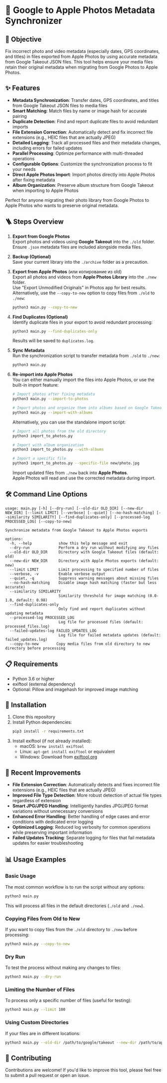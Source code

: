 # 📸 Google to Apple Photos Metadata Synchronizer

## 🎯 Objective

Fix incorrect photo and video metadata (especially dates, GPS coordinates, and titles) in files exported from Apple Photos by using accurate metadata from Google Takeout JSON files. This tool helps ensure your media files retain their original metadata when migrating from Google Photos to Apple Photos.

## ✨ Features

- **Metadata Synchronization**: Transfer dates, GPS coordinates, and titles from Google Takeout JSON files to media files
- **Smart Matching**: Match files by name or image hash for accurate pairing
- **Duplicate Detection**: Find and report duplicate files to avoid redundant imports
- **File Extension Correction**: Automatically detect and fix incorrect file extensions (e.g., HEIC files that are actually JPEG)
- **Detailed Logging**: Track all processed files and their metadata changes, including errors for failed updates
- **Parallel Processing**: Optimize performance with multi-threaded operations
- **Configurable Options**: Customize the synchronization process to fit your needs
- **Direct Apple Photos Import**: Import photos directly into Apple Photos after fixing metadata
- **Album Organization**: Preserve album structure from Google Takeout when importing to Apple Photos

Perfect for anyone migrating their photo library from Google Photos to Apple Photos who wants to preserve original metadata.

## 🪜 Steps Overview

1. **Export from Google Photos**  
   Export photos and videos using **Google Takeout** into the `./old` folder.  
   Ensure `.json` metadata files are included alongside media files.

2. **Backup (Optional)**  
   Save your current library into the `./archive` folder as a precaution.

3. **Export from Apple Photos** (или копирование из old)  
   Export all photos and videos from **Apple Photos Library** into the `./new` folder.  
   Use "Export Unmodified Originals" in Photos app for best results.  
   Alternatively, use the `--copy-to-new` option to copy files from `./old` to `./new`:

   ```bash
   python3 main.py --copy-to-new
   ```

4. **Find Duplicates (Optional)**  
   Identify duplicate files in your export to avoid redundant processing:

   ```bash
   python3 main.py --find-duplicates-only
   ```

   Results will be saved to `duplicates.log`.

5. **Sync Metadata**  
   Run the synchronization script to transfer metadata from `./old` to `./new`:
   ```bash
   python3 main.py
   ```
6. **Re-import into Apple Photos**  
   You can either manually import the files into Apple Photos, or use the built-in import feature:
   ```bash
   # Import photos after fixing metadata
   python3 main.py --import-to-photos
   
   # Import photos and organize them into albums based on Google Takeout structure
   python3 main.py --import-with-albums
   ```
   
   Alternatively, you can use the standalone import script:
   ```bash
   # Import all photos from the old directory
   python3 import_to_photos.py
   
   # Import with album organization
   python3 import_to_photos.py --with-albums
   
   # Import a specific file
   python3 import_to_photos.py --specific-file new/photo.jpg
   ```
   Import updated files from `./new` back into **Apple Photos**.  
   Apple Photos will read and use the corrected metadata during import.

## 🛠️ Command Line Options

```
usage: main.py [-h] [--dry-run] [--old-dir OLD_DIR] [--new-dir NEW_DIR] [--limit LIMIT] [--verbose] [--quiet] [--no-hash-matching] [--similarity SIMILARITY] [--find-duplicates-only] [--processed-log PROCESSED_LOG] [--copy-to-new]

Synchronize metadata from Google Takeout to Apple Photos exports

options:
  -h, --help            show this help message and exit
  --dry-run             Perform a dry run without modifying any files
  --old-dir OLD_DIR     Directory with Google Takeout files (default: old)
  --new-dir NEW_DIR     Directory with Apple Photos exports (default: new)
  --limit LIMIT         Limit processing to specified number of files
  --verbose, -v         Enable verbose output
  --quiet, -q           Suppress warning messages about missing files
  --no-hash-matching    Disable image hash matching (faster but less accurate)
  --similarity SIMILARITY
                        Similarity threshold for image matching (0.0-1.0, default: 0.98)
  --find-duplicates-only
                        Only find and report duplicates without updating metadata
  --processed-log PROCESSED_LOG
                        Log file for processed files (default: processed_files.log)
  --failed-updates-log FAILED_UPDATES_LOG
                        Log file for failed metadata updates (default: failed_updates.log)
  --copy-to-new        Copy media files from old directory to new directory before processing
```

## 📋 Requirements

- Python 3.6 or higher
- exiftool (external dependency)
- Optional: Pillow and imagehash for improved image matching

## 📝 Installation

1. Clone this repository
2. Install Python dependencies:
   ```bash
   pip3 install -r requirements.txt
   ```
3. Install exiftool (if not already installed):
   - macOS: `brew install exiftool`
   - Linux: `apt-get install exiftool` or equivalent
   - Windows: Download from [exiftool.org](https://exiftool.org)

## 🔧 Recent Improvements

- **File Extension Correction**: Automatically detects and fixes incorrect file extensions (e.g., HEIC files that are actually JPEG)
- **Improved File Type Detection**: More robust detection of actual file types regardless of extension
- **Smart JPG/JPEG Handling**: Intelligently handles JPG/JPEG format variations without unnecessary conversions
- **Enhanced Error Handling**: Better handling of edge cases and error conditions with dedicated error logging
- **Optimized Logging**: Reduced log verbosity for common operations while preserving important information
- **Failed Updates Tracking**: Separate logging for files that fail metadata updates for easier troubleshooting

## 📊 Usage Examples

### Basic Usage

The most common workflow is to run the script without any options:

```bash
python3 main.py
```

This will process all files in the default directories (`./old` and `./new`).

### Copying Files from Old to New

If you want to copy files from the `./old` directory to `./new` before processing:

```bash
python3 main.py --copy-to-new
```

### Dry Run

To test the process without making any changes to files:

```bash
python3 main.py --dry-run
```

### Limiting the Number of Files

To process only a specific number of files (useful for testing):

```bash
python3 main.py --limit 100
```

### Using Custom Directories

If your files are in different locations:

```bash
python3 main.py --old-dir /path/to/google/takeout --new-dir /path/to/apple/exports
```

## 🤝 Contributing

Contributions are welcome! If you'd like to improve this tool, please feel free to submit a pull request or open an issue.
